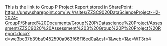 This is the link to Group P Project Report stored in SharePoint: 
https://unsw.sharepoint.com/:w:/r/sites/ZZSC9020DataScienceProject-H2-2024-GroupP/Shared%20Documents/Group%20P/Datascience%20Project/Assessment/ZZSC9020%20Assessment%203%20Group%20P%20Project%20Report.docx?d=we3bc37b39ba9452590a963f66f16ed0a&csf=1&web=1&e=WT3rb4
